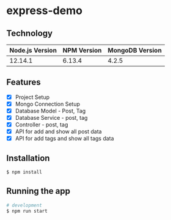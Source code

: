 # express-demo
## Technology

Node.js Version | NPM Version | MongoDB Version
------------ | -------------|------------
12.14.1 | 6.13.4 | 4.2.5

## Features
- [x] Project Setup
- [x] Mongo  Connection Setup
- [x] Database Model - Post, Tag
- [x] Database Service - post, tag
- [x] Controller - post, tag
- [x] API for add and show all post data
- [x] API for add tags and show all tags data

## Installation
```bash
$ npm install
```

## Running the app
```bash
# development
$ npm run start

